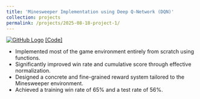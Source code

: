 ```yaml
---
title: 'Minesweeper Implementation using Deep Q-Network (DQN)'
collection: projects
permalink: /projects/2025-08-18-project-1/
---
```


[![GitHub Logo](https://github.githubassets.com/images/modules/logos_page/GitHub-Mark.png)](https://github.com/juminsuh/24-1-MineMasters-01) [[Code]](https://github.com/juminsuh/24-1-MineMasters-01)

* Implemented most of the game environment entirely from scratch using functions.
* Significantly improved win rate and cumulative score through effective normalization.
* Designed a concrete and fine-grained reward system tailored to the Minesweeper environment. 
* Achieved a training win rate of 65% and a test rate of 56%.
